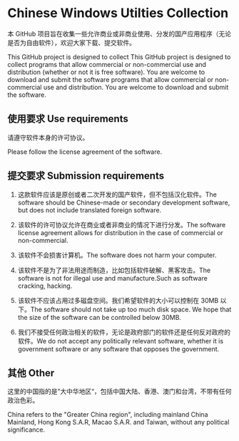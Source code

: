 # Chinese Windows Utilties Collection

本 GitHub 项目旨在收集一些允许商业或非商业使用、分发的国产应用程序（无论是否为自由软件），欢迎大家下载、提交软件。

This GitHub project is designed to collect This GitHub project is designed to collect programs that allow commercial or non-commercial use and distribution (whether or not it is free software). You are welcome to download and submit the software programs that allow commercial or non-commercial use and distribution. You are welcome to download and submit the software.

## 使用要求 Use requirements
请遵守软件本身的许可协议。

Please follow the license agreement of the software.

## 提交要求 Submission requirements

1. 这款软件应该是原创或者二次开发的国产软件，但不包括汉化软件。The software should be Chinese-made or secondary development software, but does not include translated foreign software.

2. 该软件的许可协议允许在商业或者非商业的情况下进行分发。The software license agreement allows for distribution in the case of commercial or non-commercial.

3. 该软件不会损害计算机。The software does not harm your computer.

4. 该软件不是为了非法用途而制造，比如包括软件破解、黑客攻击。The software is not for illegal use and manufacture.Such as software cracking, hacking.

5. 该软件不应该占用过多磁盘空间。我们希望软件的大小可以控制在 30MB 以下。The software should not take up too much disk space. We hope that the size of the software can be controlled below 30MB.

6. 我们不接受任何政治相关的软件，无论是政府部门的软件还是任何反对政府的软件。We do not accept any politically relevant software, whether it is government software or any software that opposes the government.

## 其他 Other
这里的中国指的是”大中华地区“，包括中国大陆、香港、澳门和台湾，不带有任何政治色彩。

China refers to the "Greater China region", including mainland China Mainland, Hong Kong S.A.R, Macao S.A.R. and Taiwan, without any political significance.